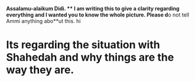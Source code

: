 **Assalamu-alaikum Didi.
**
I am writing this to give a clarity regarding everything and I wanted you to know the whole picture.
Please d**o not tell Ammi anything abo**ut this. 
hi

# Its regarding the situation with Shahedah and why things are the way they are.



